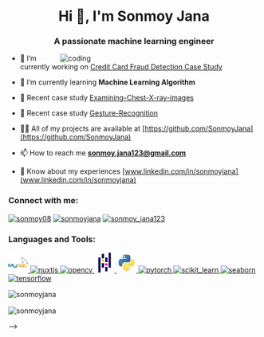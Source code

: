 
<h1 align="center">Hi 👋, I'm Sonmoy Jana</h1>
<h3 align="center">A passionate machine learning engineer</h3>

<img align="right" alt="coding" width="400" src="https://www.google.com/url?sa=i&url=https%3A%2F%2Fgithub.com%2Fnanmi&psig=AOvVaw2E-unvc1yK1pi_eKhDCLSw&ust=1725361579491000&source=images&cd=vfe&opi=89978449&ved=0CBMQjRxqFwoTCIDyrpOPpIgDFQAAAAAdAAAAABAE">

- 🔭 I’m currently working on [Credit Card Fraud Detection Case Study](https://github.com/SonmoyJana/Credit-Card-Fraud-Detection-)

- 🌱 I’m currently learning **Machine Learning Algorithm**

- 🎦 Recent case study [Examining-Chest-X-ray-images](https://github.com/SonmoyJana/Examining-Chest-X-ray-images)

- 🎦 Recent case study [Gesture-Recognition](https://github.com/SonmoyJana/Gesture-Recognition)

- 👨‍💻 All of my projects are available at [https://github.com/SonmoyJana](https://github.com/SonmoyJana)

- 📫 How to reach me **sonmoy.jana123@gmail.com**

- 📄 Know about my experiences [www.linkedin.com/in/sonmoyjana](www.linkedin.com/in/sonmoyjana)

<h3 align="left">Connect with me:</h3>
<p align="left">
<a href="https://twitter.com/sonmoy08" target="blank"><img align="center" src="https://raw.githubusercontent.com/rahuldkjain/github-profile-readme-generator/master/src/images/icons/Social/twitter.svg" alt="sonmoy08" height="30" width="40" /></a>
<a href="https://linkedin.com/in/sonmoyjana" target="blank"><img align="center" src="https://raw.githubusercontent.com/rahuldkjain/github-profile-readme-generator/master/src/images/icons/Social/linked-in-alt.svg" alt="sonmoyjana" height="30" width="40" /></a>
<a href="https://www.hackerrank.com/sonmoy_jana123" target="blank"><img align="center" src="https://raw.githubusercontent.com/rahuldkjain/github-profile-readme-generator/master/src/images/icons/Social/hackerrank.svg" alt="sonmoy_jana123" height="30" width="40" /></a>
</p>

<h3 align="left">Languages and Tools:</h3>
<p align="left"> <a href="https://www.mysql.com/" target="_blank" rel="noreferrer"> <img src="https://raw.githubusercontent.com/devicons/devicon/master/icons/mysql/mysql-original-wordmark.svg" alt="mysql" width="40" height="40"/> </a> <a href="https://nuxtjs.org/" target="_blank" rel="noreferrer"> <img src="https://www.vectorlogo.zone/logos/nuxtjs/nuxtjs-icon.svg" alt="nuxtjs" width="40" height="40"/> </a> <a href="https://opencv.org/" target="_blank" rel="noreferrer"> <img src="https://www.vectorlogo.zone/logos/opencv/opencv-icon.svg" alt="opencv" width="40" height="40"/> </a> <a href="https://pandas.pydata.org/" target="_blank" rel="noreferrer"> <img src="https://raw.githubusercontent.com/devicons/devicon/2ae2a900d2f041da66e950e4d48052658d850630/icons/pandas/pandas-original.svg" alt="pandas" width="40" height="40"/> </a> <a href="https://www.python.org" target="_blank" rel="noreferrer"> <img src="https://raw.githubusercontent.com/devicons/devicon/master/icons/python/python-original.svg" alt="python" width="40" height="40"/> </a> <a href="https://pytorch.org/" target="_blank" rel="noreferrer"> <img src="https://www.vectorlogo.zone/logos/pytorch/pytorch-icon.svg" alt="pytorch" width="40" height="40"/> </a> <a href="https://scikit-learn.org/" target="_blank" rel="noreferrer"> <img src="https://upload.wikimedia.org/wikipedia/commons/0/05/Scikit_learn_logo_small.svg" alt="scikit_learn" width="40" height="40"/> </a> <a href="https://seaborn.pydata.org/" target="_blank" rel="noreferrer"> <img src="https://seaborn.pydata.org/_images/logo-mark-lightbg.svg" alt="seaborn" width="40" height="40"/> </a> <a href="https://www.tensorflow.org" target="_blank" rel="noreferrer"> <img src="https://www.vectorlogo.zone/logos/tensorflow/tensorflow-icon.svg" alt="tensorflow" width="40" height="40"/> </a> </p>

<p><img align="center" src="https://github-readme-stats.vercel.app/api/top-langs?username=sonmoyjana&show_icons=true&locale=en&layout=compact" alt="sonmoyjana" /></p>

<p><img align="center" src="https://github-readme-streak-stats.herokuapp.com/?user=sonmoyjana&" alt="sonmoyjana" /></p>
-->
